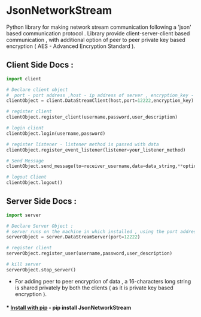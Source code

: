 # JsonNetworkStream
Python library for making network stream communication following a 'json' based communication protocol .
Library provide client-server-client based communication , with additional option of peer to peer private key based encryption ( AES - Advanced Encryption Standard ).


## Client Side Docs :

```python
import client

# Declare client object 
#  port - port address ,host - ip address of server , encryption_key - 16 bit long string 
clientObject = client.DataStreamClient(host,port=12222,encryption_key)

# register client 
clientObject.register_client(username,password,user_description)

# login client 
clientObject.login(username,password)

# register listener - listener method is passed with data 
clientObject.register_event_listener(listener=your_listener_method)

# Send Message 
clientObject.send_message(to=receiver_username,data=data_string,**optional_json_data_keys)

# logout Client 
clientObject.logout()
```

## Server Side Docs :

```python
import server 

# Declare Server Object :
# server runs on the machine in which installed , using the port address specified
serverObject = server.DataStreamServer(port=12222)

# register client
serverObject.register_user(username,password,user_description)

# kill server
serverObject.stop_server()
```

* For adding peer to peer encryption of data , a 16-characters long string is shared privately by both the clients ( as it is private key based encryption ).

#### * [Install with pip](https:#pypi.python.org/pypi/JsonNetworkStream/2.0) - pip install JsonNetworkStream